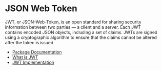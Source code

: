 # JSON Web Token

JWT, or JSON-Web-Token, is an open standard for sharing security information between two parties — a client and a server. Each JWT contains encoded JSON objects, including a set of claims. JWTs are signed using a cryptographic algorithm to ensure that the claims cannot be altered after the token is issued.

- [Package Documentation](https://www.npmjs.com/package/jsonwebtoken)
- [What is JWT](https://www.akana.com/blog/what-is-jwt)
- [JWT Implementation](https://www.youtube.com/watch?v=mbsmsi7l3r4)
